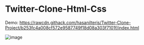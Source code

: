 ﻿# Twitter-Clone-Html-Css

Demo: https://rawcdn.githack.com/hasanilteris/Twitter-Clone-Project/b253fc4a008cf572e9587749f18d08a303f7101f/index.html


![image](https://user-images.githubusercontent.com/82460438/134988127-7740952e-3f90-4375-bf3a-1db4e843ef19.png)
